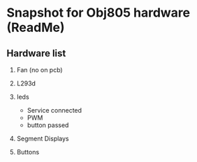 Snapshot for Obj805 hardware (ReadMe)
===

## Hardware list

1. Fan (no on pcb)

2. L293d

3. leds
    - Service connected
    - PWM
    - button passed

4. Segment Displays

5. Buttons